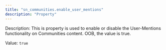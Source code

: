 ```yaml
---
title: "sn_communities.enable_user_mentions"
description: "Property"
---
```


Description: This is property is used to enable or disable the User-Mentions functionality on Communities content. OOB, the value is true.

Value: `true`